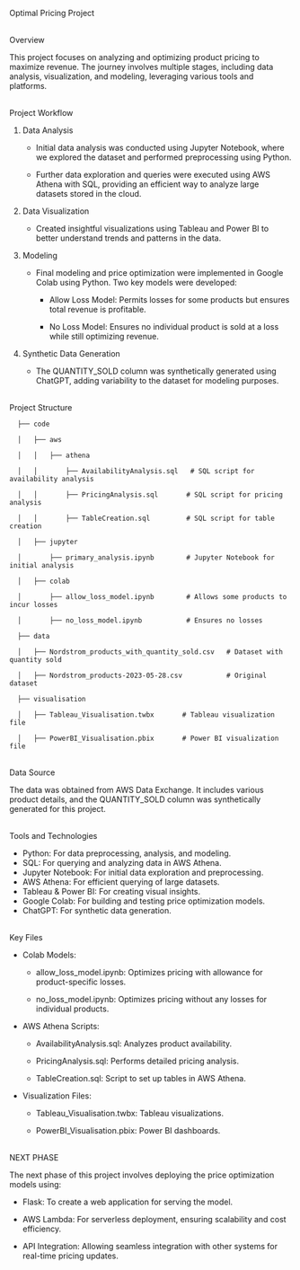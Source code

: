Optimal Pricing Project

<br>  Overview

This project focuses on analyzing and optimizing product pricing to maximize revenue. The journey involves multiple stages, including data analysis, visualization, and modeling, leveraging various tools and platforms.
 
 <br>  Project Workflow

1. Data Analysis
   
   * Initial data analysis was conducted using Jupyter Notebook, where we explored the dataset and performed preprocessing using Python.

   * Further data exploration and queries were executed using AWS Athena with SQL, providing an efficient way to analyze large datasets stored in the cloud.


3. Data Visualization
   
   * Created insightful visualizations using Tableau and Power BI to better understand trends and patterns in the data.

   
4. Modeling
   
   * Final modeling and price optimization were implemented in Google Colab using Python. Two key models were developed:
   
       * Allow Loss Model: Permits losses for some products but ensures total revenue is profitable.
   
       * No Loss Model: Ensures no individual product is sold at a loss while still optimizing revenue.

   
5. Synthetic Data Generation
   
   * The QUANTITY_SOLD column was synthetically generated using ChatGPT, adding variability to the dataset for modeling purposes.

  
 <br> Project Structure


      ├── code

      │   ├── aws

      │   │   ├── athena

      │   │       ├── AvailabilityAnalysis.sql   # SQL script for availability analysis

      │   │       ├── PricingAnalysis.sql       # SQL script for pricing analysis

      │   │       ├── TableCreation.sql         # SQL script for table creation

      │   ├── jupyter

      │       ├── primary_analysis.ipynb        # Jupyter Notebook for initial analysis

      │   ├── colab

      │       ├── allow_loss_model.ipynb        # Allows some products to incur losses

      │       ├── no_loss_model.ipynb           # Ensures no losses

      ├── data

      │   ├── Nordstrom_products_with_quantity_sold.csv   # Dataset with quantity sold

      │   ├── Nordstrom_products-2023-05-28.csv           # Original dataset

      ├── visualisation

      │   ├── Tableau_Visualisation.twbx       # Tableau visualization file

      │   ├── PowerBI_Visualisation.pbix       # Power BI visualization file


 <br> Data Source

   The data was obtained from AWS Data Exchange. It includes various product details, and the QUANTITY_SOLD column was synthetically generated for this 
   project.
  

<br>  Tools and Technologies
    

* Python: For data preprocessing, analysis, and modeling.
* SQL: For querying and analyzing data in AWS Athena.
* Jupyter Notebook: For initial data exploration and preprocessing.
* AWS Athena: For efficient querying of large datasets.
* Tableau & Power BI: For creating visual insights.
* Google Colab: For building and testing price optimization models.
* ChatGPT: For synthetic data generation.
  

  
<br> Key Files

* Colab Models:

   * allow_loss_model.ipynb: Optimizes pricing with allowance for product-specific losses.

   * no_loss_model.ipynb: Optimizes pricing without any losses for individual products.

 
* AWS Athena Scripts:

   * AvailabilityAnalysis.sql: Analyzes product availability.

   * PricingAnalysis.sql: Performs detailed pricing analysis.

   * TableCreation.sql: Script to set up tables in AWS Athena.


* Visualization Files:

   * Tableau_Visualisation.twbx: Tableau visualizations.

   * PowerBI_Visualisation.pbix: Power BI dashboards.


<br> NEXT PHASE


The next phase of this project involves deploying the price optimization models using:

 * Flask: To create a web application for serving the model.

 * AWS Lambda: For serverless deployment, ensuring scalability and cost efficiency.

 * API Integration: Allowing seamless integration with other systems for real-time pricing updates.
